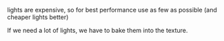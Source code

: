 lights are expensive, so for best performance use as few as possible (and cheaper lights better)

If we need a lot of lights, we have to bake them into the texture.
